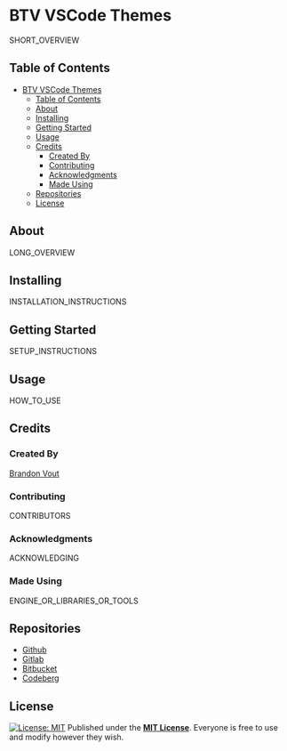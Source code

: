 # BTV VSCode Themes

SHORT_OVERVIEW

## Table of Contents

- [BTV VSCode Themes](#btv-vscode-themes)
  - [Table of Contents](#table-of-contents)
  - [About](#about)
  - [Installing](#installing)
  - [Getting Started](#getting-started)
  - [Usage](#usage)
  - [Credits](#credits)
    - [Created By](#created-by)
    - [Contributing](#contributing)
    - [Acknowledgments](#acknowledgments)
    - [Made Using](#made-using)
  - [Repositories](#repositories)
  - [License](#license)

## About

LONG_OVERVIEW

## Installing

INSTALLATION_INSTRUCTIONS

## Getting Started

SETUP_INSTRUCTIONS

## Usage

HOW_TO_USE

## Credits

### Created By

[Brandon Vout](https://brandonvout.com/)

### Contributing

CONTRIBUTORS

### Acknowledgments

ACKNOWLEDGING

### Made Using

ENGINE_OR_LIBRARIES_OR_TOOLS

## Repositories

- [Github](https://github.com/brandonvout/vscode-themes)
- [Gitlab](https://gitlab.com/brandonvout/vscode-themes)
- [Bitbucket](https://bitbucket.org/BrandonVout/vscode-themes/src)
- [Codeberg](https://codeberg.org/BrandonVout/vscode-themes)

## License

[![License: MIT](https://img.shields.io/badge/License-MIT-yellow.svg)](https://opensource.org/licenses/MIT)
Published under the **[MIT License](./LICENSE)**. Everyone is free to use and modify however they wish.

